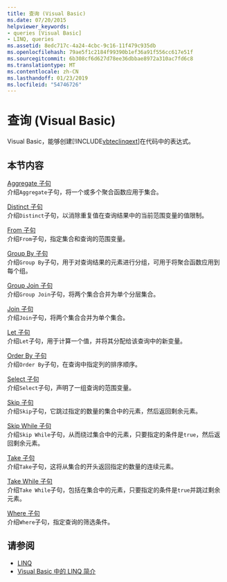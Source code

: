```yaml
---
title: 查询 (Visual Basic)
ms.date: 07/20/2015
helpviewer_keywords:
- queries [Visual Basic]
- LINQ, queries
ms.assetid: 8edc717c-4a24-4cbc-9c16-11f479c935db
ms.openlocfilehash: 79ae5f1c2184f99390b1ef36a91f556cc617e51f
ms.sourcegitcommit: 6b308cf6d627d78ee36dbbae8972a310ac7fd6c8
ms.translationtype: MT
ms.contentlocale: zh-CN
ms.lasthandoff: 01/23/2019
ms.locfileid: "54746726"
---
```

# <a name="queries-visual-basic"></a>查询 (Visual Basic)
Visual Basic，能够创建[!INCLUDE[vbteclinqext](~/includes/vbteclinqext-md.md)]在代码中的表达式。  
  
## <a name="in-this-section"></a>本节内容  
 [Aggregate 子句](../../../visual-basic/language-reference/queries/aggregate-clause.md)  
 介绍`Aggregate`子句，将一个或多个聚合函数应用于集合。  
  
 [Distinct 子句](../../../visual-basic/language-reference/queries/distinct-clause.md)  
 介绍`Distinct`子句，以消除重复值在查询结果中的当前范围变量的值限制。  
  
 [From 子句](../../../visual-basic/language-reference/queries/from-clause.md)  
 介绍`From`子句，指定集合和查询的范围变量。  
  
 [Group By 子句](../../../visual-basic/language-reference/queries/group-by-clause.md)  
 介绍`Group By`子句，用于对查询结果的元素进行分组，可用于将聚合函数应用到每个组。  
  
 [Group Join 子句](../../../visual-basic/language-reference/queries/group-join-clause.md)  
 介绍`Group Join`子句，将两个集合合并为单个分层集合。  
  
 [Join 子句](../../../visual-basic/language-reference/queries/join-clause.md)  
 介绍`Join`子句，将两个集合合并为单个集合。  
  
 [Let 子句](../../../visual-basic/language-reference/queries/let-clause.md)  
 介绍`Let`子句，用于计算一个值，并将其分配给该查询中的新变量。  
  
 [Order By 子句](../../../visual-basic/language-reference/queries/order-by-clause.md)  
 介绍`Order By`子句，在查询中指定列的排序顺序。  
  
 [Select 子句](../../../visual-basic/language-reference/queries/select-clause.md)  
 介绍`Select`子句，声明了一组查询的范围变量。  
  
 [Skip 子句](../../../visual-basic/language-reference/queries/skip-clause.md)  
 介绍`Skip`子句，它跳过指定的数量的集合中的元素，然后返回剩余元素。  
  
 [Skip While 子句](../../../visual-basic/language-reference/queries/skip-while-clause.md)  
 介绍`Skip While`子句，从而绕过集合中的元素，只要指定的条件是`true`，然后返回剩余元素。  
  
 [Take 子句](../../../visual-basic/language-reference/queries/take-clause.md)  
 介绍`Take`子句，这将从集合的开头返回指定的数量的连续元素。  
  
 [Take While 子句](../../../visual-basic/language-reference/queries/take-while-clause.md)  
 介绍`Take While`子句，包括在集合中的元素，只要指定的条件是`true`并跳过剩余元素。  
  
 [Where 子句](../../../visual-basic/language-reference/queries/where-clause.md)  
 介绍`Where`子句，指定查询的筛选条件。  
  
## <a name="see-also"></a>请参阅
- [LINQ](../../../visual-basic/programming-guide/language-features/linq/index.md)
- [Visual Basic 中的 LINQ 简介](../../../visual-basic/programming-guide/language-features/linq/introduction-to-linq.md)
